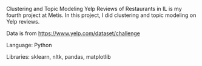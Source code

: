 Clustering and Topic Modeling Yelp Reviews of Restaurants in IL is my fourth project at Metis. In this project, I did clustering and topic modeling on Yelp reviews.

Data is from https://www.yelp.com/dataset/challenge

Language: Python

Libraries: sklearn, nltk, pandas, matplotlib
